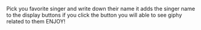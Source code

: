 
Pick you favorite singer and write down their name 
it adds the singer name to the display buttons
if you click the button you will able to see giphy related to them
ENJOY!
